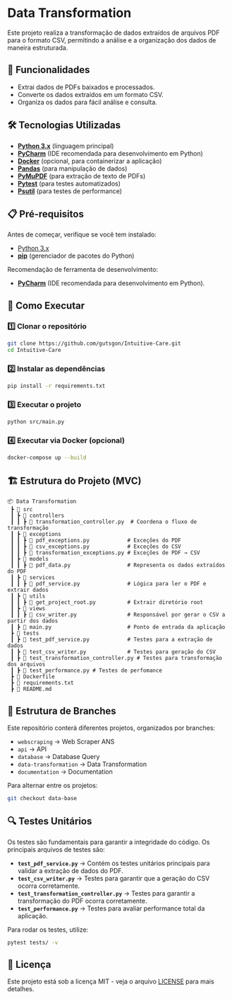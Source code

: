 
# Data Transformation

Este projeto realiza a transformação de dados extraídos de arquivos PDF para o formato CSV, permitindo a análise e a organização dos dados de maneira estruturada.

## 📌 Funcionalidades

- Extrai dados de PDFs baixados e processados.
- Converte os dados extraídos em um formato CSV.
- Organiza os dados para fácil análise e consulta.

## 🛠 Tecnologias Utilizadas

- **[Python 3.x](https://www.python.org/)** (linguagem principal)
- **[PyCharm](https://www.jetbrains.com/pycharm/)** (IDE recomendada para desenvolvimento em Python)
- **[Docker](https://www.docker.com/)** (opcional, para containerizar a aplicação)
- **[Pandas](https://pandas.pydata.org/)** (para manipulação de dados)
- **[PyMuPDF](https://pymupdf.readthedocs.io/en/latest/installation.html)** (para extração de texto de PDFs)
- **[Pytest](https://pytest.org/)** (para testes automatizados)
- **[Psutil](https://github.com/giampaolo/psutil/blob/master/INSTALL.rst)** (para testes de performance)

## 📋 Pré-requisitos

Antes de começar, verifique se você tem instalado:

- [Python 3.x](https://www.python.org/)
- **[pip](https://pip.pypa.io/en/stable/installation/)** (gerenciador de pacotes do Python)

Recomendação de ferramenta de desenvolvimento:

- **[PyCharm](https://www.jetbrains.com/pycharm/)** (IDE recomendada para desenvolvimento em Python).

## 🚀 Como Executar

### 1️⃣ Clonar o repositório

```sh
git clone https://github.com/gutsgon/Intuitive-Care.git
cd Intuitive-Care
```

### 2️⃣ Instalar as dependências

```sh
pip install -r requirements.txt
```

### 3️⃣ Executar o projeto

```sh
python src/main.py
```

### 4️⃣ Executar via Docker (opcional)

```sh
docker-compose up --build
```

## 🏗 Estrutura do Projeto (MVC)

```
📦 Data Transformation
 ┣ 📂 src
 ┃ ┣ 📂 controllers
 ┃ ┃ ┣ 📜 transformation_controller.py  # Coordena o fluxo de transformação
 ┃ ┣ 📂 exceptions                 
 ┃ ┃ ┣ 📜 pdf_exceptions.py            # Exceções do PDF
 ┃ ┃ ┣ 📜 csv_exceptions.py            # Exceções do CSV
 ┃ ┃ ┣ 📜 transformation_exceptions.py # Exceções de PDF → CSV
 ┃ ┣ 📂 models
 ┃ ┃ ┣ 📜 pdf_data.py                  # Representa os dados extraídos do PDF
 ┃ ┣ 📂 services
 ┃ ┃ ┣ 📜 pdf_service.py               # Lógica para ler o PDF e extrair dados
 ┃ ┣ 📂 utils                          
 ┃ ┃ ┣ 📜 get_project_root.py          # Extrair diretório root
 ┃ ┣ 📂 views
 ┃ ┃ ┣ 📜 csv_writer.py                # Responsável por gerar o CSV a partir dos dados
 ┃ ┣ 📜 main.py                        # Ponto de entrada da aplicação
 ┣ 📂 tests
 ┃ ┣ 📜 test_pdf_service.py            # Testes para a extração de dados
 ┃ ┣ 📜 test_csv_writer.py             # Testes para geração do CSV
 ┃ ┣ 📜 test_transformation_controller.py # Testes para transformação dos arquivos
 ┃ ┣ 📜 test_performance.py # Testes de perfomance
 ┣ 📜 Dockerfile
 ┣ 📜 requirements.txt
 ┣ 📜 README.md
```

## 🌿 Estrutura de Branches

Este repositório conterá diferentes projetos, organizados por branches:

- `webscraping` → Web Scraper ANS
- `api` → API
- `database` → Database Query
- `data-transformation` → Data Transformation
- `documentation` → Documentation

Para alternar entre os projetos:

```sh
git checkout data-base
```

## 🔍 Testes Unitários

Os testes são fundamentais para garantir a integridade do código. Os principais arquivos de testes são:

- **`test_pdf_service.py`** →  Contém os testes unitários principais para validar a extração de dados do PDF.
- **`test_csv_writer.py`** →  Testes para garantir que a geração do CSV ocorra corretamente.
- **`test_transformation_controller.py`** →  Testes para garantir a transformação do PDF ocorra corretamente.
- **`test_performance.py`** →  Testes para avaliar performance total da aplicação.


Para rodar os testes, utilize:

```sh
pytest tests/ -v
```

## 📜 Licença

Este projeto está sob a licença MIT - veja o arquivo [LICENSE](LICENSE) para mais detalhes.
